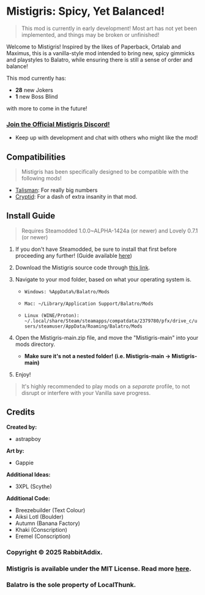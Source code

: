 # Mistigris: Spicy, Yet Balanced!
> This mod is currently in early development! Most art has not yet been implemented, and things may be broken or unfinished!

Welcome to Mistigris! Inspired by the likes of Paperback, Ortalab and Maximus, this is a vanilla-style mod intended to bring new, spicy gimmicks and playstyles to Balatro, while ensuring there is still a sense of order and balance!

This mod currently has:
* **28** new Jokers
* **1** new Boss Blind

with more to come in the future!

### [Join the Official Mistigris Discord!](<https://discord.gg/fjcBm5YmdN>)
* Keep up with development and chat with others who might like the mod!

## Compatibilities

> Mistigris has been specifically designed to be compatible with the following mods!

* [Talisman](<https://github.com/MathIsFun0/Talisman>): For really big numbers
* [Cryptid](<https://github.com/MathIsFun0/Cryptid>): For a dash of extra insanity in that mod.

## Install Guide
> Requires Steamodded 1.0.0~ALPHA-1424a (or newer) and Lovely 0.7.1 (or newer)
1. If you don't have Steamodded, be sure to install that first before proceeding any further! (Guide available [here](<https://github.com/Steamodded/smods/wiki>))
2. Download the Mistigris source code through [this link](<https://github.com/Steamodded/smods/archive/refs/heads/main.zip>).
3. Navigate to your mod folder, based on what your operating system is.

	* ```Windows: %AppData%/Balatro/Mods```

	* ```Mac: ~/Library/Application Support/Balatro/Mods```

	* ```Linux (WINE/Proton): ~/.local/share/Steam/steamapps/compatdata/2379780/pfx/drive_c/users/steamuser/AppData/Roaming/Balatro/Mods```

4. Open the Mistigris-main.zip file, and move the "Mistigris-main" into your mods directory.
	* **Make sure it's not a nested folder! (i.e. Mistigris-main -> Mistigris-main)**

5. Enjoy!

> It's highly recommended to play mods on a *separate* profile, to not disrupt or interfere with your Vanilla save progress.

## Credits
**Created by:**
* astrapboy

**Art by:**
* Gappie

**Additional Ideas:**
* 3XPL (Scythe)

**Additional Code:**
* Breezebuilder (Text Colour)
* Aiksi Lotl (Boulder)
* Autumn (Banana Factory)
* Khaki (Conscription)
* Eremel (Conscription)

### Copyright © 2025 RabbitAddix.

### Mistigris is available under the MIT License. Read more [here](https://github.com/astrapboy/Mistigris/blob/main/LICENSE).

### Balatro is the sole property of LocalThunk.